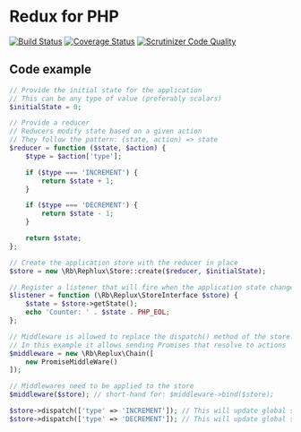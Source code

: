 # Redux for PHP

[![Build Status](https://travis-ci.org/rikbruil/redux-test.svg?branch=master)](https://travis-ci.org/rikbruil/redux-test)
[![Coverage Status](https://coveralls.io/repos/rikbruil/redux-test/badge.svg?branch=master&service=github)](https://coveralls.io/github/rikbruil/redux-test?branch=master)
[![Scrutinizer Code Quality](https://scrutinizer-ci.com/g/rikbruil/redux-test/badges/quality-score.png?b=master)](https://scrutinizer-ci.com/g/rikbruil/redux-test/?branch=master)

## Code example

```php
// Provide the initial state for the application
// This can be any type of value (preferably scalars)
$initialState = 0;

// Provide a reducer
// Reducers modify state based on a given action
// They follow the pattern: (state, action) => state
$reducer = function ($state, $action) {
    $type = $action['type'];

    if ($type === 'INCREMENT') {
        return $state + 1;
    }

    if ($type === 'DECREMENT') {
        return $state - 1;
    }

    return $state;
};

// Create the application store with the reducer in place
$store = new \Rb\Rephlux\Store::create($reducer, $initialState);

// Register a listener that will fire when the application state changes
$listener = function (\Rb\Replux\StoreInterface $store) {
    $state = $store->getState();
    echo 'Counter: ' . $state . PHP_EOL;
};

// Middleware is allowed to replace the dispatch() method of the store.
// In this example it allows sending Promises that resolve to actions
$middleware = new \Rb\Replux\Chain([
    new PromiseMiddleWare()
]);

// Middlewares need to be applied to the store
$middleware($store); // short-hand for: $middleware->bind($store);

$store->dispatch(['type' => 'INCREMENT']); // This will update global state to 1
$store->dispatch(['type' => 'DECREMENT']); // This will update global state back to 0
```
